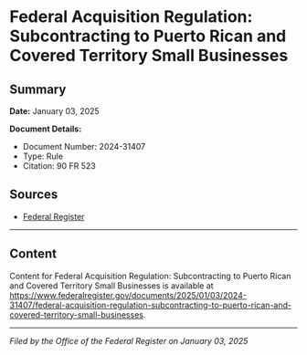 # Federal Acquisition Regulation: Subcontracting to Puerto Rican and Covered Territory Small Businesses

## Summary

**Date:** January 03, 2025

**Document Details:**
- Document Number: 2024-31407
- Type: Rule
- Citation: 90 FR 523

## Sources
- [Federal Register](https://www.federalregister.gov/documents/2025/01/03/2024-31407/federal-acquisition-regulation-subcontracting-to-puerto-rican-and-covered-territory-small-businesses)

---

## Content

Content for Federal Acquisition Regulation: Subcontracting to Puerto Rican and Covered Territory Small Businesses is available at https://www.federalregister.gov/documents/2025/01/03/2024-31407/federal-acquisition-regulation-subcontracting-to-puerto-rican-and-covered-territory-small-businesses.

---

*Filed by the Office of the Federal Register on January 03, 2025*
